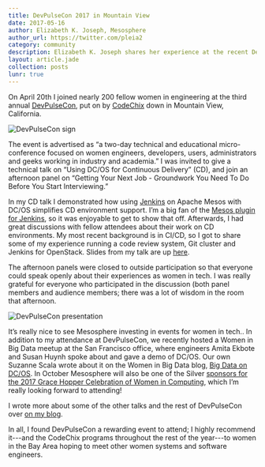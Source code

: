 ```yaml
---
title: DevPulseCon 2017 in Mountain View
date: 2017-05-16
author: Elizabeth K. Joseph, Mesosphere
author_url: https://twitter.com/pleia2
category: community
description: Elizabeth K. Joseph shares her experience at the recent DevPulseCon for women in engineering that took place in Mountain View, California.
layout: article.jade
collection: posts
lunr: true
---
```


On April 20th I joined nearly 200 fellow women in engineering at the third annual [DevPulseCon](http://devpulsecon.squarespace.com/), put on by [CodeChix](http://codechix.org/) down in Mountain View, California.

<img src="/assets/images/blog/2017-05-16_devpulsecon_sign.jpg" alt="DevPulseCon sign" />

The event is advertised as “a two-day technical and educational micro-conference focused on women engineers, developers, users, administrators and geeks working in industry and academia.” I was invited to give a technical talk on “Using DC/OS for Continuous Delivery” (CD), and join an afternoon panel on “Getting Your Next Job - Groundwork You Need To Do Before You Start Interviewing.”

In my CD talk I demonstrated how using [Jenkins](https://jenkins.io/) on Apache Mesos with DC/OS simplifies CD environment support. I’m a big fan of the [Mesos plugin for Jenkins](https://github.com/jenkinsci/mesos-plugin), so it was enjoyable to get to show that off. Afterwards, I had great discussions with fellow attendees about their work on CD environments. My most recent background is in CI/CD, so I got to share some of my experience running a code review system, Git cluster and Jenkins for OpenStack. Slides from my talk are up [here](https://www.slideshare.net/pleia2/using-dcos-for-continuous-delivery-devpulsecon-2017).

The afternoon panels were closed to outside participation so that everyone could speak openly about their experiences as women in tech. I was really grateful for everyone who participated in the discussion (both panel members and audience members; there was a lot of wisdom in the room that afternoon.

<img src="/assets/images/blog/2017-05-16_devpulsecon_presentation.jpg" alt="DevPulseCon presentation" />

It’s really nice to see Mesosphere investing in events for women in tech.. In addition to my attendance at DevPulseCon, we recently hosted a Women in Big Data meetup at the San Francisco office, where engineers Amita Ekbote and Susan Huynh spoke about and gave a demo of DC/OS. Our own Suzanne Scala wrote about it on the Women in Big Data blog, [Big Data on DC/OS](https://www.womeninbigdata.org/2017/04/07/big-data-on-dcos/). In October Mesosphere will also be one of the Silver [sponsors for the 2017 Grace Hopper Celebration of Women in Computing](https://ghc.anitaborg.org/2017-sponsorships/corporate-sponsors/), which I’m really looking forward to attending!

I wrote more about some of the other talks and the rest of DevPulseCon over [on my blog](http://princessleia.com/journal/2017/05/devpulsecon-2017/).

In all, I found DevPulseCon a rewarding event to attend; I highly recommend it---and the CodeChix programs throughout the rest of the year---to women in the Bay Area hoping to meet other women systems and software engineers.
